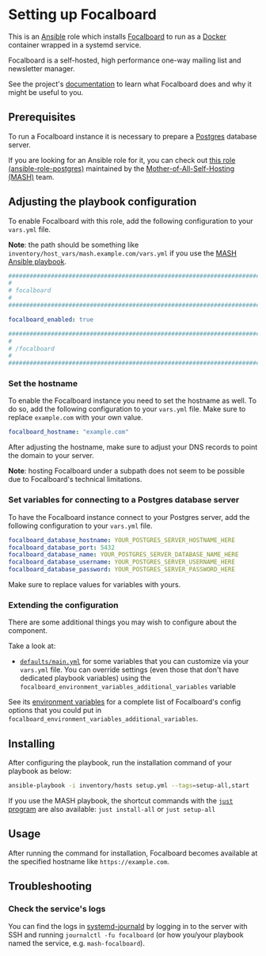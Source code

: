 <!--
SPDX-FileCopyrightText: 2020 - 2024 MDAD project contributors
SPDX-FileCopyrightText: 2020 - 2024 Slavi Pantaleev
SPDX-FileCopyrightText: 2020 Aaron Raimist
SPDX-FileCopyrightText: 2020 Chris van Dijk
SPDX-FileCopyrightText: 2020 Dominik Zajac
SPDX-FileCopyrightText: 2020 Mickaël Cornière
SPDX-FileCopyrightText: 2022 François Darveau
SPDX-FileCopyrightText: 2022 Julian Foad
SPDX-FileCopyrightText: 2022 Warren Bailey
SPDX-FileCopyrightText: 2023 Antonis Christofides
SPDX-FileCopyrightText: 2023 Felix Stupp
SPDX-FileCopyrightText: 2023 Pierre 'McFly' Marty
SPDX-FileCopyrightText: 2024 - 2025 Suguru Hirahara

SPDX-License-Identifier: AGPL-3.0-or-later
-->

# Setting up Focalboard

This is an [Ansible](https://www.ansible.com/) role which installs [Focalboard](https://focalboard.app/) to run as a [Docker](https://www.docker.com/) container wrapped in a systemd service.

Focalboard is a self-hosted, high performance one-way mailing list and newsletter manager.

See the project's [documentation](https://focalboard.app/docs/) to learn what Focalboard does and why it might be useful to you.

## Prerequisites

To run a Focalboard instance it is necessary to prepare a [Postgres](https://www.postgresql.org) database server.

If you are looking for an Ansible role for it, you can check out [this role (ansible-role-postgres)](https://github.com/mother-of-all-self-hosting/ansible-role-postgres) maintained by the [Mother-of-All-Self-Hosting (MASH)](https://github.com/mother-of-all-self-hosting) team.

## Adjusting the playbook configuration

To enable Focalboard with this role, add the following configuration to your `vars.yml` file.

**Note**: the path should be something like `inventory/host_vars/mash.example.com/vars.yml` if you use the [MASH Ansible playbook](https://github.com/mother-of-all-self-hosting/mash-playbook).

```yaml
########################################################################
#                                                                      #
# focalboard                                                           #
#                                                                      #
########################################################################

focalboard_enabled: true

########################################################################
#                                                                      #
# /focalboard                                                          #
#                                                                      #
########################################################################
```

### Set the hostname

To enable the Focalboard instance you need to set the hostname as well. To do so, add the following configuration to your `vars.yml` file. Make sure to replace `example.com` with your own value.

```yaml
focalboard_hostname: "example.com"
```

After adjusting the hostname, make sure to adjust your DNS records to point the domain to your server.

**Note**: hosting Focalboard under a subpath does not seem to be possible due to Focalboard's technical limitations.

### Set variables for connecting to a Postgres database server

To have the Focalboard instance connect to your Postgres server, add the following configuration to your `vars.yml` file.

```yaml
focalboard_database_hostname: YOUR_POSTGRES_SERVER_HOSTNAME_HERE
focalboard_database_port: 5432
focalboard_database_name: YOUR_POSTGRES_SERVER_DATABASE_NAME_HERE
focalboard_database_username: YOUR_POSTGRES_SERVER_USERNAME_HERE
focalboard_database_password: YOUR_POSTGRES_SERVER_PASSWORD_HERE
```

Make sure to replace values for variables with yours.

### Extending the configuration

There are some additional things you may wish to configure about the component.

Take a look at:

- [`defaults/main.yml`](../defaults/main.yml) for some variables that you can customize via your `vars.yml` file. You can override settings (even those that don't have dedicated playbook variables) using the `focalboard_environment_variables_additional_variables` variable

See its [environment variables](https://focalboard.app/docs/configuration/#environment-variables) for a complete list of Focalboard's config options that you could put in `focalboard_environment_variables_additional_variables`.

## Installing

After configuring the playbook, run the installation command of your playbook as below:

```sh
ansible-playbook -i inventory/hosts setup.yml --tags=setup-all,start
```

If you use the MASH playbook, the shortcut commands with the [`just` program](https://github.com/mother-of-all-self-hosting/mash-playbook/blob/main/docs/just.md) are also available: `just install-all` or `just setup-all`

## Usage

After running the command for installation, Focalboard becomes available at the specified hostname like `https://example.com`.

## Troubleshooting

### Check the service's logs

You can find the logs in [systemd-journald](https://www.freedesktop.org/software/systemd/man/systemd-journald.service.html) by logging in to the server with SSH and running `journalctl -fu focalboard` (or how you/your playbook named the service, e.g. `mash-focalboard`).
